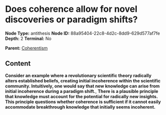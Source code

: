 # Does coherence allow for novel discoveries or paradigm shifts?

**Node Type:** antithesis
**Node ID:** 88a95404-22c8-4d2c-8dd9-629d577af7fe
**Depth:** 2
**Terminal:** No

**Parent:** [Coherentism](coherentism.md)

## Content

**Consider an example where a revolutionary scientific theory radically alters established beliefs, creating initial incoherence within the scientific community. Intuitively, one would say that new knowledge can arise from initial incoherence during a paradigm shift.**, **There is a plausible principle that knowledge must account for the potential for radically new insights. This principle questions whether coherence is sufficient if it cannot easily accommodate breakthrough knowledge that initially seems incoherent.**
